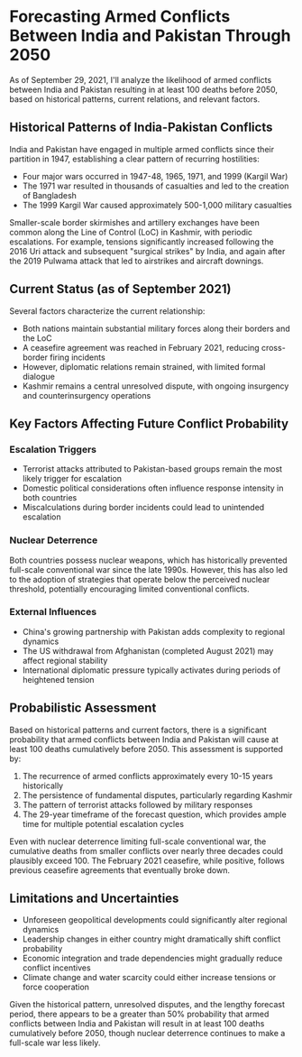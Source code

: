 # Forecasting Armed Conflicts Between India and Pakistan Through 2050

As of September 29, 2021, I'll analyze the likelihood of armed conflicts between India and Pakistan resulting in at least 100 deaths before 2050, based on historical patterns, current relations, and relevant factors.

## Historical Patterns of India-Pakistan Conflicts

India and Pakistan have engaged in multiple armed conflicts since their partition in 1947, establishing a clear pattern of recurring hostilities:

- Four major wars occurred in 1947-48, 1965, 1971, and 1999 (Kargil War)
- The 1971 war resulted in thousands of casualties and led to the creation of Bangladesh
- The 1999 Kargil War caused approximately 500-1,000 military casualties

Smaller-scale border skirmishes and artillery exchanges have been common along the Line of Control (LoC) in Kashmir, with periodic escalations. For example, tensions significantly increased following the 2016 Uri attack and subsequent "surgical strikes" by India, and again after the 2019 Pulwama attack that led to airstrikes and aircraft downings.

## Current Status (as of September 2021)

Several factors characterize the current relationship:

- Both nations maintain substantial military forces along their borders and the LoC
- A ceasefire agreement was reached in February 2021, reducing cross-border firing incidents
- However, diplomatic relations remain strained, with limited formal dialogue
- Kashmir remains a central unresolved dispute, with ongoing insurgency and counterinsurgency operations

## Key Factors Affecting Future Conflict Probability

### Escalation Triggers
- Terrorist attacks attributed to Pakistan-based groups remain the most likely trigger for escalation
- Domestic political considerations often influence response intensity in both countries
- Miscalculations during border incidents could lead to unintended escalation

### Nuclear Deterrence
Both countries possess nuclear weapons, which has historically prevented full-scale conventional war since the late 1990s. However, this has also led to the adoption of strategies that operate below the perceived nuclear threshold, potentially encouraging limited conventional conflicts.

### External Influences
- China's growing partnership with Pakistan adds complexity to regional dynamics
- The US withdrawal from Afghanistan (completed August 2021) may affect regional stability
- International diplomatic pressure typically activates during periods of heightened tension

## Probabilistic Assessment

Based on historical patterns and current factors, there is a significant probability that armed conflicts between India and Pakistan will cause at least 100 deaths cumulatively before 2050. This assessment is supported by:

1. The recurrence of armed conflicts approximately every 10-15 years historically
2. The persistence of fundamental disputes, particularly regarding Kashmir
3. The pattern of terrorist attacks followed by military responses
4. The 29-year timeframe of the forecast question, which provides ample time for multiple potential escalation cycles

Even with nuclear deterrence limiting full-scale conventional war, the cumulative deaths from smaller conflicts over nearly three decades could plausibly exceed 100. The February 2021 ceasefire, while positive, follows previous ceasefire agreements that eventually broke down.

## Limitations and Uncertainties

- Unforeseen geopolitical developments could significantly alter regional dynamics
- Leadership changes in either country might dramatically shift conflict probability
- Economic integration and trade dependencies might gradually reduce conflict incentives
- Climate change and water scarcity could either increase tensions or force cooperation

Given the historical pattern, unresolved disputes, and the lengthy forecast period, there appears to be a greater than 50% probability that armed conflicts between India and Pakistan will result in at least 100 deaths cumulatively before 2050, though nuclear deterrence continues to make a full-scale war less likely.